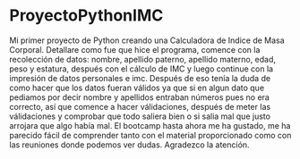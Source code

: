# ProyectoPythonIMC
Mi primer proyecto de Python creando una Calculadora de Indice de Masa Corporal.
Detallare como fue que hice el programa, comence con la recolección de datos: nombre, apellido paterno, apellido materno, edad, peso y estatura, después con el cálculo de IMC y luego continue con la impresión de datos personales e imc. Después de eso tenía la duda de como hacer que los datos fueran válidos ya que si en algun dato que pediamos por decir nombre y apellidos entraban números pues no era correcto, así que comence a hacer válidaciones, después de meter las válidaciones y comprobar que todo saliera bien o si salia mal que justo arrojara que algo había mal.
El bootcamp hasta ahora me ha gustado, me ha parecido fácil de comprender tanto con el material proporcionado como con las reuniones donde podemos ver dudas. Agradezco la atención.

